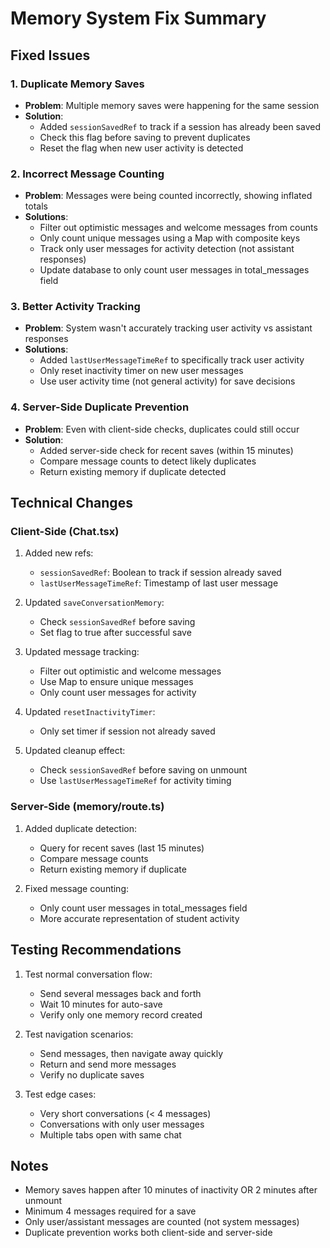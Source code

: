 # Memory System Fix Summary

## Fixed Issues

### 1. Duplicate Memory Saves
- **Problem**: Multiple memory saves were happening for the same session
- **Solution**: 
  - Added `sessionSavedRef` to track if a session has already been saved
  - Check this flag before saving to prevent duplicates
  - Reset the flag when new user activity is detected

### 2. Incorrect Message Counting
- **Problem**: Messages were being counted incorrectly, showing inflated totals
- **Solutions**:
  - Filter out optimistic messages and welcome messages from counts
  - Only count unique messages using a Map with composite keys
  - Track only user messages for activity detection (not assistant responses)
  - Update database to only count user messages in total_messages field

### 3. Better Activity Tracking
- **Problem**: System wasn't accurately tracking user activity vs assistant responses
- **Solutions**:
  - Added `lastUserMessageTimeRef` to specifically track user activity
  - Only reset inactivity timer on new user messages
  - Use user activity time (not general activity) for save decisions

### 4. Server-Side Duplicate Prevention
- **Problem**: Even with client-side checks, duplicates could still occur
- **Solution**: 
  - Added server-side check for recent saves (within 15 minutes)
  - Compare message counts to detect likely duplicates
  - Return existing memory if duplicate detected

## Technical Changes

### Client-Side (Chat.tsx)
1. Added new refs:
   - `sessionSavedRef`: Boolean to track if session already saved
   - `lastUserMessageTimeRef`: Timestamp of last user message

2. Updated `saveConversationMemory`:
   - Check `sessionSavedRef` before saving
   - Set flag to true after successful save

3. Updated message tracking:
   - Filter out optimistic and welcome messages
   - Use Map to ensure unique messages
   - Only count user messages for activity

4. Updated `resetInactivityTimer`:
   - Only set timer if session not already saved

5. Updated cleanup effect:
   - Check `sessionSavedRef` before saving on unmount
   - Use `lastUserMessageTimeRef` for activity timing

### Server-Side (memory/route.ts)
1. Added duplicate detection:
   - Query for recent saves (last 15 minutes)
   - Compare message counts
   - Return existing memory if duplicate

2. Fixed message counting:
   - Only count user messages in total_messages field
   - More accurate representation of student activity

## Testing Recommendations

1. Test normal conversation flow:
   - Send several messages back and forth
   - Wait 10 minutes for auto-save
   - Verify only one memory record created

2. Test navigation scenarios:
   - Send messages, then navigate away quickly
   - Return and send more messages
   - Verify no duplicate saves

3. Test edge cases:
   - Very short conversations (< 4 messages)
   - Conversations with only user messages
   - Multiple tabs open with same chat

## Notes

- Memory saves happen after 10 minutes of inactivity OR 2 minutes after unmount
- Minimum 4 messages required for a save
- Only user/assistant messages are counted (not system messages)
- Duplicate prevention works both client-side and server-side